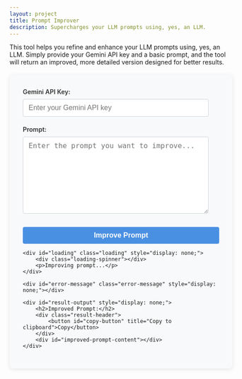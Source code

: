 ```yaml
---
layout: project
title: Prompt Improver
description: Supercharges your LLM prompts using, yes, an LLM.
---
```


This tool helps you refine and enhance your LLM prompts using, yes, an LLM. Simply provide your Gemini API key and a basic prompt, and the tool will return an improved, more detailed version designed for better results.

<style>
  .container {
    max-width: 800px;
    margin: 20px auto;
    background-color: #f8f9fa;
    border-radius: 8px;
    box-shadow: 0 2px 10px rgba(0, 0, 0, 0.1);
    padding: 30px;
  }

  .form-group {
    margin-bottom: 20px;
  }

  label {
    display: block;
    margin-bottom: 8px;
    font-weight: 600;
    color: #333;
  }

  input[type="text"],
  input[type="password"],
  textarea { /* Added textarea for general use */
    width: calc(100% - 24px);
    padding: 10px 12px;
    border: 1px solid #ced4da;
    border-radius: 4px;
    font-size: 16px;
    transition: border-color 0.2s, box-shadow 0.2s;
    box-sizing: border-box;
  }

  input[type="text"]:focus,
  input[type="password"]:focus,
  textarea:focus {
    border-color: #4a90e2;
    outline: none;
    box-shadow: 0 0 0 3px rgba(74, 144, 226, 0.25);
  }

  button {
    background-color: #4a90e2;
    color: white;
    border: none;
    border-radius: 4px;
    padding: 10px 16px;
    font-size: 16px;
    cursor: pointer;
    transition: background-color 0.2s;
    width: 100%;
    font-weight: 600;
    margin-top: 10px;
  }

  button:hover {
    background-color: #3a7bc8;
  }

  button:disabled {
    background-color: #cccccc;
    cursor: not-allowed;
  }

  .loading, .error-message {
    text-align: center;
    font-size: 18px;
    color: #666;
    padding: 20px;
    margin-top: 20px;
    border-radius: 8px;
  }

  .error-message {
    background-color: #f8d7da;
    color: #721c24;
    border: 1px solid #f5c6cb;
  }

  .loading-spinner {
    border: 4px solid rgba(0, 0, 0, 0.1);
    width: 36px;
    height: 36px;
    border-radius: 50%;
    border-left-color: #4a90e2;
    animation: spin 1s linear infinite;
    margin: 0 auto 10px;
  }
  @keyframes spin {
    0% { transform: rotate(0deg); }
    100% { transform: rotate(360deg); }
  }

  #result-output { /* Generic ID for output */
    margin-top: 30px;
    padding: 20px;
    background-color: #fff;
    border: 1px solid #eaeaea;
    border-radius: 8px;
    box-shadow: 0 2px 10px rgba(0, 0, 0, 0.08);
  }

  .result-header {
    display: flex;
    justify-content: flex-end;
    margin-bottom: 10px;
  }

  #copy-button {
    display: flex;
    align-items: center;
    gap: 5px;
    background-color: #f0f0f0;
    color: #333;
    border: 1px solid #ddd;
    border-radius: 4px;
    padding: 6px 12px;
    font-size: 14px;
    cursor: pointer;
    transition: all 0.2s;
    width: auto;
    margin-top: 0;
  }

  #copy-button:hover {
    background-color: #e0e0e0;
  }

  #copy-button.copied {
    background-color: #4caf50;
    color: white;
  }

  .info-text {
    font-size: 0.9em;
    color: #6c757d;
    margin-top: 5px;
    margin-bottom: 10px;
    text-align: left;
  }

  body > .container {
      margin-top: 20px;
      margin-bottom: 20px;
  }
</style>

<script src="https://cdn.jsdelivr.net/npm/marked/marked.min.js"></script>

<div class="container">
    <div class="form-group">
        <label for="gemini-api-key">Gemini API Key:</label>
        <input type="password" id="gemini-api-key" placeholder="Enter your Gemini API key" required>
    </div>
    <div class="form-group">
        <label for="user-prompt">Prompt:</label>
        <textarea id="user-prompt" rows="8" placeholder="Enter the prompt you want to improve..." required></textarea>
    </div>
    <button id="improve-prompt-button">Improve Prompt</button>

    <div id="loading" class="loading" style="display: none;">
        <div class="loading-spinner"></div>
        <p>Improving prompt...</p>
    </div>

    <div id="error-message" class="error-message" style="display: none;"></div>

    <div id="result-output" style="display: none;">
        <h2>Improved Prompt:</h2>
        <div class="result-header">
            <button id="copy-button" title="Copy to clipboard">Copy</button>
        </div>
        <div id="improved-prompt-content"></div>
    </div>

</div>

<script>
    document.addEventListener('DOMContentLoaded', () => {
        const geminiApiKeyInput = document.getElementById('gemini-api-key');
        const userPromptInput = document.getElementById('user-prompt');
        const improvePromptButton = document.getElementById('improve-prompt-button');
        const loadingDiv = document.getElementById('loading');
        const errorMessageDiv = document.getElementById('error-message');
        const resultOutputDiv = document.getElementById('result-output');
        const improvedPromptContentDiv = document.getElementById('improved-prompt-content');
        const copyButton = document.getElementById('copy-button');


        improvePromptButton.addEventListener('click', async () => {
            const geminiApiKey = geminiApiKeyInput.value.trim();
            const userPrompt = userPromptInput.value.trim();

            // Clear previous states
            errorMessageDiv.style.display = 'none';
            resultOutputDiv.style.display = 'none';
            improvedPromptContentDiv.innerHTML = '';

            if (!geminiApiKey) {
                showError('Please enter your Gemini API key.');
                return;
            }
            if (!userPrompt) {
                showError('Please enter a prompt to improve.');
                return;
            }

            // Show loading
            loadingDiv.style.display = 'block';
            improvePromptButton.disabled = true;
            improvePromptButton.textContent = 'Processing...';

            try {
                const API_URL = `https://generativelanguage.googleapis.com/v1beta/models/gemini-2.0-flash:generateContent?key=${geminiApiKey}`;

                const requestBody = {
                    contents: [{
                        parts: [{
                            text: `Improve the following prompt for a large language model to be more effective, detailed, and clear. Suggest a suitable persona if applicable, and consider what additional context or constraints would lead to a better response. Output ONLY the improved prompt, without any conversational filler or explanation. Do NOT surround the improved prompt with any additional text or quotation marks.

Original prompt:
"${userPrompt}"

Improved prompt:`
                        }]
                    }]
                };

                const response = await fetch(API_URL, {
                    method: 'POST',
                    headers: {
                        'Content-Type': 'application/json'
                    },
                    body: JSON.stringify(requestBody)
                });

                if (!response.ok) {
                    const errorData = await response.json();
                    throw new Error(errorData.error.message || `HTTP error! status: ${response.status}`);
                }

                const data = await response.json();

                if (data.candidates && data.candidates.length > 0 && data.candidates[0].content && data.candidates[0].content.parts && data.candidates[0].content.parts.length > 0) {
                    const improvedPrompt = data.candidates[0].content.parts[0].text;
                    improvedPromptContentDiv.innerHTML = marked.parse(improvedPrompt);
                    resultOutputDiv.style.display = 'block';
                    
                    copyButton.innerHTML = 'Copy';
                    copyButton.classList.remove('copied');
                } else {
                    showError('No improved prompt received from the API. Please check your API key and prompt.');
                }

            } catch (error) {
                console.error('Error:', error);
                showError(`Error improving prompt: ${error.message}. Please ensure your API key is correct and you have access to the Gemini API.`);
            } finally {
                loadingDiv.style.display = 'none';
                improvePromptButton.disabled = false;
                improvePromptButton.textContent = 'Improve Prompt';
            }
        });

        function showError(message) {
            errorMessageDiv.textContent = message;
            errorMessageDiv.style.display = 'block';
        }

        // Copy to clipboard functionality
        copyButton.addEventListener('click', () => {
            // Get the raw text from the improved prompt content (without HTML formatting)
            const improvedPromptText = improvedPromptContentDiv.textContent;
            
            // Copy to clipboard
            navigator.clipboard.writeText(improvedPromptText).then(() => {
                // Visual feedback
                copyButton.innerHTML = 'Copied!';
                copyButton.classList.add('copied');
                
                // Reset after 2 seconds
                setTimeout(() => {
                    copyButton.innerHTML = 'Copy';
                    copyButton.classList.remove('copied');
                }, 2000);
            }).catch(err => {
                console.error('Failed to copy text: ', err);
            });
        });
    });
</script>
